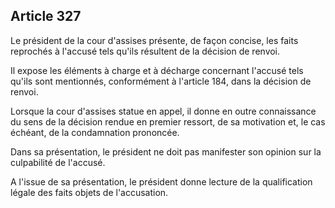Article 327
----
Le président de la cour d'assises présente, de façon concise, les faits
reprochés à l'accusé tels qu'ils résultent de la décision de renvoi.

Il expose les éléments à charge et à décharge concernant l'accusé tels qu'ils
sont mentionnés, conformément à l'article 184, dans la décision de renvoi.

Lorsque la cour d'assises statue en appel, il donne en outre connaissance du
sens de la décision rendue en premier ressort, de sa motivation et, le cas
échéant, de la condamnation prononcée.

Dans sa présentation, le président ne doit pas manifester son opinion sur la
culpabilité de l'accusé.

A l'issue de sa présentation, le président donne lecture de la qualification
légale des faits objets de l'accusation.
